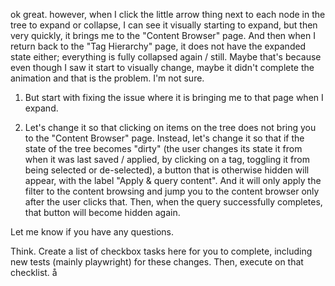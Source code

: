 ok great. however, when I click the little arrow thing next to each node in the tree to expand or collapse, I can see it
visually starting to expand, but then very quickly, it brings me to the "Content Browser" page. And then when I return 
back to the "Tag Hierarchy" page, it does not have the expanded state either; everything is fully collapsed again / 
still. Maybe that's because even though I saw it start to visually change, maybe it didn't complete the animation and 
that is the problem. I'm not sure. 

1. But start with fixing the issue where it is bringing me to that page when I expand. 

2. Let's change it so that clicking on items on the tree does not bring you to the "Content Browser" page. Instead, let's 
change it so that if the state of the tree becomes "dirty" (the user changes its state it from when it was last saved / 
applied, by clicking on a tag, toggling it from being selected or de-selected), a button that is otherwise hidden will 
appear, with the label "Apply & query content". And it will only apply the filter to the content browsing and jump you 
to the content browser only after the user clicks that. Then, when the query successfully completes, that button will 
become hidden again.

Let me know if you have any questions.

Think. Create a list of checkbox tasks here for you to complete, including new tests (mainly playwright) for these 
changes. Then, execute on that checklist.
å
